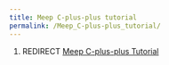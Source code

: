 ```yaml
---
title: Meep C-plus-plus tutorial
permalink: /Meep_C-plus-plus_tutorial/
---
```


1.  REDIRECT [Meep C-plus-plus Tutorial](Meep_C-plus-plus_Tutorial.md)
